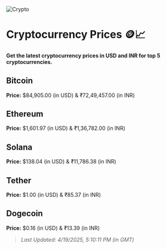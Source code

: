 
![Crypto](https://www.techguide.com.au/wp-content/uploads/2020/11/crypto3.jpeg)

# Cryptocurrency Prices 🪙📈

#### Get the latest cryptocurrency prices in USD and INR for top 5 cryptocurrencies.

## Bitcoin

**Price:** $84,905.00 (in USD) & ₹72,49,457.00 (in INR)

## Ethereum

**Price:** $1,601.97 (in USD) & ₹1,36,782.00 (in INR)

## Solana

**Price:** $138.04 (in USD) & ₹11,786.38 (in INR)

## Tether

**Price:** $1.00 (in USD) & ₹85.37 (in INR)

## Dogecoin

**Price:** $0.16 (in USD) & ₹13.39 (in INR)

> _Last Updated: 4/19/2025, 5:10:11 PM (in GMT)_
